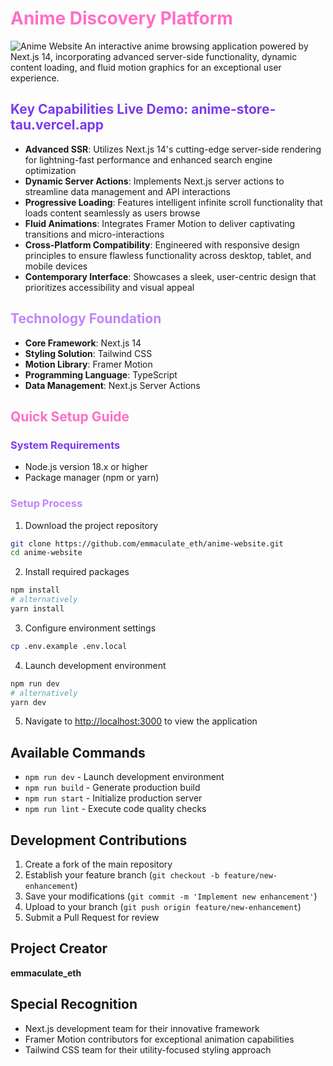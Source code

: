 # <span style="color: #ff6ec7">Anime Discovery Platform</span>
![Anime Website](https://i.ibb.co/MG1nbqt/YT-Thumbnails-2.png)
An interactive anime browsing application powered by Next.js 14, incorporating advanced server-side functionality, dynamic content loading, and fluid motion graphics for an exceptional user experience.

## <span style="color: #7c3aed">Key Capabilities Live Demo: anime-store-tau.vercel.app
</span>

- **Advanced SSR**: Utilizes Next.js 14's cutting-edge server-side rendering for lightning-fast performance and enhanced search engine optimization
- **Dynamic Server Actions**: Implements Next.js server actions to streamline data management and API interactions
- **Progressive Loading**: Features intelligent infinite scroll functionality that loads content seamlessly as users browse
- **Fluid Animations**: Integrates Framer Motion to deliver captivating transitions and micro-interactions
- **Cross-Platform Compatibility**: Engineered with responsive design principles to ensure flawless functionality across desktop, tablet, and mobile devices
- **Contemporary Interface**: Showcases a sleek, user-centric design that prioritizes accessibility and visual appeal

## <span style="color: #c084fc">Technology Foundation</span>

- **Core Framework**: Next.js 14
- **Styling Solution**: Tailwind CSS
- **Motion Library**: Framer Motion
- **Programming Language**: TypeScript
- **Data Management**: Next.js Server Actions

## <span style="color: #ff6ec7">Quick Setup Guide</span>

### <span style="color: #7c3aed">System Requirements</span>

- Node.js version 18.x or higher
- Package manager (npm or yarn)

### <span style="color: #c084fc">Setup Process</span>

1. Download the project repository
```bash
git clone https://github.com/emmaculate_eth/anime-website.git
cd anime-website
```

2. Install required packages
```bash
npm install
# alternatively
yarn install
```

3. Configure environment settings
```bash
cp .env.example .env.local
```

4. Launch development environment
```bash
npm run dev
# alternatively
yarn dev
```

5. Navigate to [http://localhost:3000](http://localhost:3000) to view the application


## Available Commands

- `npm run dev` - Launch development environment
- `npm run build` - Generate production build
- `npm run start` - Initialize production server
- `npm run lint` - Execute code quality checks

## Development Contributions

1. Create a fork of the main repository
2. Establish your feature branch (`git checkout -b feature/new-enhancement`)
3. Save your modifications (`git commit -m 'Implement new enhancement'`)
4. Upload to your branch (`git push origin feature/new-enhancement`)
5. Submit a Pull Request for review


## Project Creator

**emmaculate_eth**

## Special Recognition

- Next.js development team for their innovative framework
- Framer Motion contributors for exceptional animation capabilities
- Tailwind CSS team for their utility-focused styling approach

